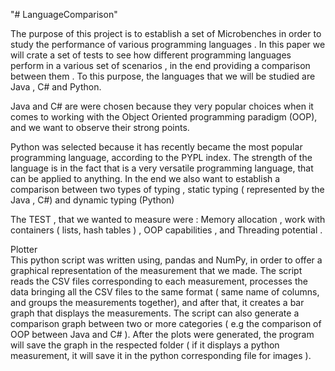 "# LanguageComparison" 

The purpose of this project is to establish a set of Microbenches in order to study
the performance of various programming languages . In this paper we will crate a set of tests
to see how different programming languages perform in a various set of scenarios , in the end
providing a comparison between them . To this purpose, the languages that we will be studied
are Java , C# and Python.  

Java and C# are were chosen because they very popular choices when it comes to
working with the Object Oriented programming paradigm (OOP), and we want to observe their
strong points.  

Python was selected because it has recently became the most popular programming
language, according to the PYPL index. The strength of the language is in the fact that is a very
versatile programming language, that can be applied to anything.
In the end we also want to establish a comparison between two types of typing , static
typing ( represented by the Java , C#) and dynamic typing (Python)

  
The TEST , that we wanted to measure were : Memory allocation , work with containers ( lists, hash tables ) , OOP capabilities , and Threading potential .

  
Plotter      
This python script was written using, pandas and NumPy, in order to offer a graphical representation of the measurement that we made. The script reads the CSV files corresponding to each measurement, processes the data bringing all the CSV files to the same format ( same name of columns, and groups the measurements together), and after that, it creates a bar graph that displays the measurements. The script can also generate a comparison graph between two or more categories ( e.g the comparison of OOP between Java and C# ).
After the plots were generated, the program will save the graph in the respected folder ( if it displays a python measurement, it will save it in the python corresponding file for images ).
  
